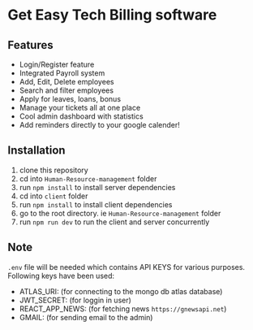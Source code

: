 # Get Easy Tech Billing software 
## Features

- Login/Register feature
- Integrated Payroll system
- Add, Edit, Delete employees
- Search and filter employees
- Apply for leaves, loans, bonus
- Manage your tickets all at one place
- Cool admin dashboard with statistics
- Add reminders directly to your google calender!

## Installation

1. clone this repository
2. cd into `Human-Resource-management` folder
3. run `npm install` to install server dependencies
4. cd into `client` folder
5. run `npm install` to install client dependencies
6. go to the root directory. ie `Human-Resource-management` folder
7. run `npm run dev` to run the client and server concurrently

## Note

`.env` file will be needed which contains API KEYS for various purposes. Following keys have been used:

- ATLAS_URI: (for connecting to the mongo db atlas database)
- JWT_SECRET: (for loggin in user)
- REACT_APP_NEWS: (for fetching news `https://gnewsapi.net`)
- GMAIL: (for sending email to the admin)
